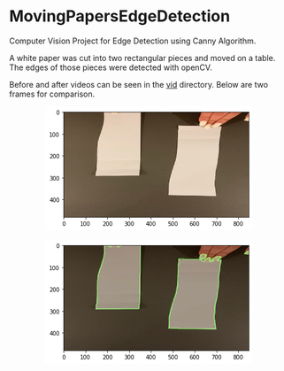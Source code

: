 # MovingPapersEdgeDetection
Computer Vision Project for Edge Detection using Canny Algorithm.

A white paper was cut into two rectangular pieces and moved on a table.
The edges of those pieces were detected with openCV.

Before and after videos can be seen in the <a href = 'https://github.com/gmoharram/MovingPapersEdgeDetection/tree/main/vid'>vid</a> directory.
Below are two frames for comparison.

<p align="center">
  <img src="https://github.com/gmoharram/MovingPapersEdgeDetection/blob/main/img/Original.png" />
</p>

<p align="center">
  <img src="https://github.com/gmoharram/MovingPapersEdgeDetection/blob/main/img/Detection.png" />
</p>


